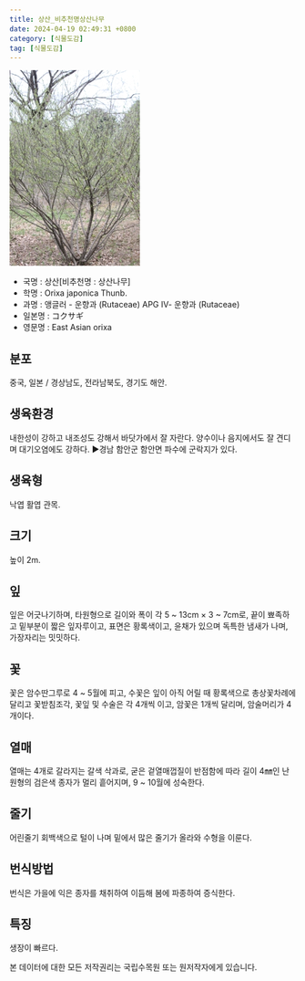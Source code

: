 ```yaml
---
title: 상산_비추천명상산나무
date: 2024-04-19 02:49:31 +0800
category: [식물도감]
tag: [식물도감]
---
```




![상산[비추천명 : 상산나무]](/assets/img/fileUpload/plants/basic/Rutaceae/Orixa/12152/12152_4_th2.JPG)
- 국명 : 상산[비추천명 : 상산나무]
- 학명 : Orixa japonica Thunb.
- 과명 : 앵글러 - 운향과 (Rutaceae) APG Ⅳ- 운향과 (Rutaceae)
- 일본명 : コクサギ
- 영문명 : East Asian orixa


## 분포
중국, 일본 / 경상남도, 전라남북도, 경기도 해안.
## 생육환경
내한성이 강하고 내조성도 강해서 바닷가에서 잘 자란다. 양수이나 음지에서도 잘 견디며 대기오염에도 강하다.
▶경남 함안군 함안면 파수에 군락지가 있다.
## 생육형
낙엽 활엽 관목.
## 크기
높이 2m.
## 잎
잎은 어긋나기하며, 타원형으로 길이와 폭이 각 5 ~ 13cm × 3 ~ 7cm로, 끝이 뾰족하고 밑부분이 짧은 잎자루이고, 표면은 황록색이고, 윤채가 있으며 독특한 냄새가 나며, 가장자리는 밋밋하다.
## 꽃
꽃은 암수딴그루로 4 ~ 5월에 피고, 수꽃은 잎이 아직 어릴 때 황록색으로 총상꽃차례에 달리고 꽃받침조각, 꽃잎 및 수술은 각 4개씩 이고, 암꽃은 1개씩 달리며, 암술머리가
4개이다.
## 열매
열매는 4개로 갈라지는 갈색 삭과로, 굳은 겉열매껍질이 반점함에 따라 길이 4㎜인 난원형의 검은색 종자가 멀리 흩어지며, 9 ~ 10월에 성숙한다.
## 줄기
어린줄기 회백색으로 털이 나며 밑에서 많은 줄기가 올라와 수형을 이룬다.
## 번식방법
번식은 가을에 익은 종자를 채취하여 이듬해 봄에 파종하여 증식한다.
## 특징
생장이 빠르다.






본 데이터에 대한 모든 저작권리는 국립수목원 또는 원저작자에게 있습니다.
